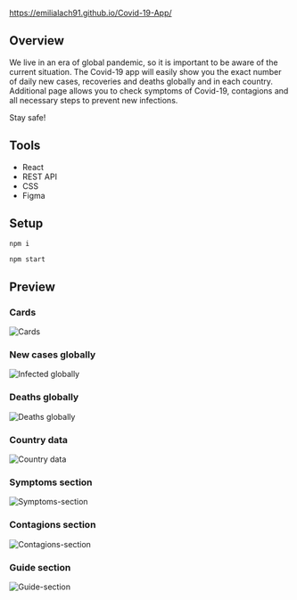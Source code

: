https://emilialach91.github.io/Covid-19-App/

## Overview
We live in an era of global pandemic, so it is important to be aware of the current situation. The Covid-19 app will easily show you the exact number of daily new cases, recoveries and deaths globally and in each country. Additional page allows you to check symptoms of Covid-19, contagions and all necessary steps to prevent new infections.

Stay safe!

## Tools

- React
- REST API
- CSS
- Figma

## Setup

```
npm i
```
```
npm start
```


## Preview


### Cards

![Cards](https://user-images.githubusercontent.com/59490664/108211497-a66f3780-7124-11eb-8ef5-31308060f786.png)

### New cases globally 

![Infected globally](https://user-images.githubusercontent.com/59490664/108211590-c69ef680-7124-11eb-96b3-2ec153fab32f.png)


### Deaths globally

![Deaths globally](https://user-images.githubusercontent.com/59490664/108211633-d4ed1280-7124-11eb-8233-a794861e88c3.png)


### Country data

![Country data](https://user-images.githubusercontent.com/59490664/108211686-e59d8880-7124-11eb-93fc-fd88661ad511.png)

### Symptoms section

![Symptoms-section](https://user-images.githubusercontent.com/59490664/108211716-f5b56800-7124-11eb-945b-c6c8df060b04.png)

### Contagions section

![Contagions-section](https://user-images.githubusercontent.com/59490664/108211814-12ea3680-7125-11eb-847d-7706c6583e31.png)

### Guide section

![Guide-section](https://user-images.githubusercontent.com/59490664/108211884-27c6ca00-7125-11eb-9294-42003f970e75.png)


